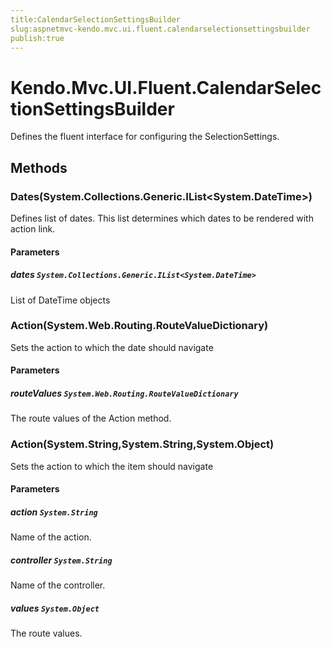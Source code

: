```yaml
---
title:CalendarSelectionSettingsBuilder
slug:aspnetmvc-kendo.mvc.ui.fluent.calendarselectionsettingsbuilder
publish:true
---
```


# Kendo.Mvc.UI.Fluent.CalendarSelectionSettingsBuilder
Defines the fluent interface for configuring the SelectionSettings.



## Methods

### Dates(System.Collections.Generic.IList\<System.DateTime>)
Defines list of dates. This list determines which dates to be rendered with action link.



#### Parameters

##### dates `System.Collections.Generic.IList<System.DateTime>`
List of DateTime objects




### Action(System.Web.Routing.RouteValueDictionary)
Sets the action to which the date should navigate



#### Parameters

##### routeValues `System.Web.Routing.RouteValueDictionary`
The route values of the Action method.




### Action(System.String,System.String,System.Object)
Sets the action to which the item should navigate



#### Parameters

##### action `System.String`
Name of the action.

##### controller `System.String`
Name of the controller.

##### values `System.Object`
The route values.






